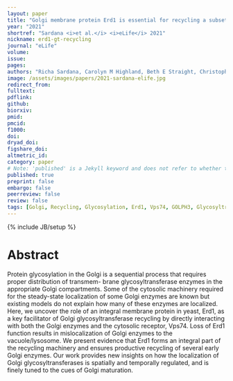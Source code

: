 ```yaml
---
layout: paper
title: "Golgi membrane protein Erd1 is essential for recycling a subset of Golgi glycosyltransferases"
year: "2021"
shortref: "Sardana <i>et al.</i> <i>eLife</i> 2021"
nickname: erd1-gt-recycling
journal: "eLife"
volume: 
issue: 
pages: 
authors: "Richa Sardana, Carolyn M Highland, Beth E Straight, Christopher F Chavez, J Christopher Fromme, Scott D Emr"
image: /assets/images/papers/2021-sardana-elife.jpg
redirect_from: 
fulltext: 
pdflink: 
github: 
biorxiv:
pmid: 
pmcid: 
f1000: 
doi: 
dryad_doi:
figshare_doi: 
altmetric_id: 
category: paper
# Note: 'published' is a Jekyll keyword and does not refer to whether the paper is published, but rather to whether this Markdown should be part of the rendered site.
published: true
preprint: false
embargo: false	
peerreview: false
review: false
tags: [Golgi, Recycling, Glycosylation, Erd1, Vps74, GOLPH3, Glycosyltransferase, COPI, COG complex]
---
```

{% include JB/setup %}

# Abstract 

Protein glycosylation in the Golgi is a sequential process that requires proper distribution of transmem- brane glycosyltransferase enzymes in the appropriate Golgi compartments. Some of the cytosolic machinery required for the steady-state localization of some Golgi enzymes are known but existing models do not explain how many of these enzymes are localized. Here, we uncover the role of an integral membrane protein in yeast, Erd1, as a key facilitator of Golgi glycosyltransferase recycling by directly interacting with both the Golgi enzymes and the cytosolic receptor, Vps74. Loss of Erd1 function results in mislocalization of Golgi enzymes to the vacuole/lysosome. We present evidence that Erd1 forms an integral part of the recycling machinery and ensures productive recycling of several early Golgi enzymes. Our work provides new insights on how the localization of Golgi glycosyltransferases is spatially and temporally regulated, and is finely tuned to the cues of Golgi maturation.
